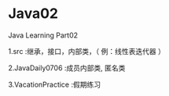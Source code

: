 # Java02
Java Learning Part02

1.src :继承，接口，内部类，（ 例：线性表迭代器 ）

2.JavaDaily0706 :成员内部类, 匿名类 

3.VacationPractice :假期练习
